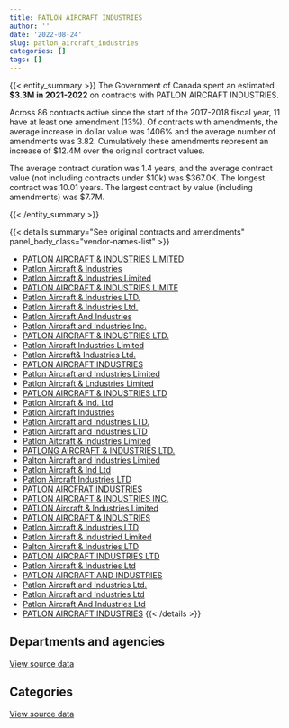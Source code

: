 ```yaml
---
title: PATLON AIRCRAFT INDUSTRIES
author: ''
date: '2022-08-24'
slug: patlon_aircraft_industries
categories: []
tags: []
---
```


<script src="/rmarkdown-libs/htmlwidgets/htmlwidgets.js"></script>
<link href="/rmarkdown-libs/datatables-css/datatables-crosstalk.css" rel="stylesheet" />
<script src="/rmarkdown-libs/datatables-binding/datatables.js"></script>
<script src="/rmarkdown-libs/jquery/jquery-3.6.0.min.js"></script>
<link href="/rmarkdown-libs/dt-core-bootstrap/css/dataTables.bootstrap.min.css" rel="stylesheet" />
<link href="/rmarkdown-libs/dt-core-bootstrap/css/dataTables.bootstrap.extra.css" rel="stylesheet" />
<script src="/rmarkdown-libs/dt-core-bootstrap/js/jquery.dataTables.min.js"></script>
<script src="/rmarkdown-libs/dt-core-bootstrap/js/dataTables.bootstrap.min.js"></script>
<link href="/rmarkdown-libs/crosstalk/css/crosstalk.min.css" rel="stylesheet" />
<script src="/rmarkdown-libs/crosstalk/js/crosstalk.min.js"></script>
<script src="/rmarkdown-libs/htmlwidgets/htmlwidgets.js"></script>
<link href="/rmarkdown-libs/datatables-css/datatables-crosstalk.css" rel="stylesheet" />
<script src="/rmarkdown-libs/datatables-binding/datatables.js"></script>
<script src="/rmarkdown-libs/jquery/jquery-3.6.0.min.js"></script>
<link href="/rmarkdown-libs/dt-core-bootstrap/css/dataTables.bootstrap.min.css" rel="stylesheet" />
<link href="/rmarkdown-libs/dt-core-bootstrap/css/dataTables.bootstrap.extra.css" rel="stylesheet" />
<script src="/rmarkdown-libs/dt-core-bootstrap/js/jquery.dataTables.min.js"></script>
<script src="/rmarkdown-libs/dt-core-bootstrap/js/dataTables.bootstrap.min.js"></script>
<link href="/rmarkdown-libs/crosstalk/css/crosstalk.min.css" rel="stylesheet" />
<script src="/rmarkdown-libs/crosstalk/js/crosstalk.min.js"></script>

{{< entity_summary >}}
The Government of Canada spent an estimated **\$3.3M in 2021-2022** on contracts with PATLON AIRCRAFT INDUSTRIES.

Across 86 contracts active since the start of the 2017-2018 fiscal year, 11 have at least one amendment (13%). Of contracts with amendments, the average increase in dollar value was 1406% and the average number of amendments was 3.82. Cumulatively these amendments represent an increase of \$12.4M over the original contract values.

The average contract duration was 1.4 years, and the average contract value (not including contracts under \$10k) was \$367.0K. The longest contract was 10.01 years. The largest contract by value (including amendments) was \$7.7M.

{{< /entity_summary >}}

{{< details summary="See original contracts and amendments" panel_body_class="vendor-names-list" >}}
- [PATLON AIRCRAFT & INDUSTRIES LIMITED](https://search.open.canada.ca/en/ct/?sort=contract_value_f%20desc&page=1&search_text=%22PATLON%20AIRCRAFT%20%26%20INDUSTRIES%20LIMITED%22)
- [Patlon Aircraft & Industries](https://search.open.canada.ca/en/ct/?sort=contract_value_f%20desc&page=1&search_text=%22Patlon%20Aircraft%20%26%20Industries%22)
- [Patlon Aircraft & Industries Limited](https://search.open.canada.ca/en/ct/?sort=contract_value_f%20desc&page=1&search_text=%22Patlon%20Aircraft%20%26%20Industries%20Limited%22)
- [PATLON AIRCRAFT & INDUSTRIES LIMITE](https://search.open.canada.ca/en/ct/?sort=contract_value_f%20desc&page=1&search_text=%22PATLON%20AIRCRAFT%20%26%20INDUSTRIES%20LIMITE%22)
- [Patlon Aircraft & Industries LTD.](https://search.open.canada.ca/en/ct/?sort=contract_value_f%20desc&page=1&search_text=%22Patlon%20Aircraft%20%26%20Industries%20LTD.%22)
- [Patlon Aircraft & Industries Ltd.](https://search.open.canada.ca/en/ct/?sort=contract_value_f%20desc&page=1&search_text=%22Patlon%20Aircraft%20%26%20Industries%20Ltd.%22)
- [Patlon Aircraft And Industries](https://search.open.canada.ca/en/ct/?sort=contract_value_f%20desc&page=1&search_text=%22Patlon%20Aircraft%20And%20Industries%22)
- [Patlon Aircraft and Industries Inc.](https://search.open.canada.ca/en/ct/?sort=contract_value_f%20desc&page=1&search_text=%22Patlon%20Aircraft%20and%20Industries%20Inc.%22)
- [PATLON AIRCRAFT & INDUSTRIES LTD.](https://search.open.canada.ca/en/ct/?sort=contract_value_f%20desc&page=1&search_text=%22PATLON%20AIRCRAFT%20%26%20INDUSTRIES%20LTD.%22)
- [Patlon Aircraft Industries Limited](https://search.open.canada.ca/en/ct/?sort=contract_value_f%20desc&page=1&search_text=%22Patlon%20Aircraft%20Industries%20Limited%22)
- [Patlon Aircraft& Industries Ltd.](https://search.open.canada.ca/en/ct/?sort=contract_value_f%20desc&page=1&search_text=%22Patlon%20Aircraft%26%20Industries%20Ltd.%22)
- [PATLON AIRCRAFT INDUSTRIES](https://search.open.canada.ca/en/ct/?sort=contract_value_f%20desc&page=1&search_text=%22PATLON%20AIRCRAFT%20INDUSTRIES%22)
- [Patlon Aircraft and Industries Limited](https://search.open.canada.ca/en/ct/?sort=contract_value_f%20desc&page=1&search_text=%22Patlon%20Aircraft%20and%20Industries%20Limited%22)
- [Patlon Aircraft & Lndustries Limited](https://search.open.canada.ca/en/ct/?sort=contract_value_f%20desc&page=1&search_text=%22Patlon%20Aircraft%20%26%20Lndustries%20Limited%22)
- [PATLON AIRCRAFT & INDUSTRIES LTD](https://search.open.canada.ca/en/ct/?sort=contract_value_f%20desc&page=1&search_text=%22PATLON%20AIRCRAFT%20%26%20INDUSTRIES%20LTD%22)
- [Patlon Aircraft & Ind. Ltd](https://search.open.canada.ca/en/ct/?sort=contract_value_f%20desc&page=1&search_text=%22Patlon%20Aircraft%20%26%20Ind.%20Ltd%22)
- [Patlon Aircraft Industries](https://search.open.canada.ca/en/ct/?sort=contract_value_f%20desc&page=1&search_text=%22Patlon%20Aircraft%20Industries%22)
- [Patlon Aircraft and Industries LTD.](https://search.open.canada.ca/en/ct/?sort=contract_value_f%20desc&page=1&search_text=%22Patlon%20Aircraft%20and%20Industries%20LTD.%22)
- [Patlon Aircraft and Industries LTD](https://search.open.canada.ca/en/ct/?sort=contract_value_f%20desc&page=1&search_text=%22Patlon%20Aircraft%20and%20Industries%20LTD%22)
- [Patlon Aitcraft & Industries Limited](https://search.open.canada.ca/en/ct/?sort=contract_value_f%20desc&page=1&search_text=%22Patlon%20Aitcraft%20%26%20Industries%20Limited%22)
- [PATLONG AIRCRAFT & INDUSTRIES LTD.](https://search.open.canada.ca/en/ct/?sort=contract_value_f%20desc&page=1&search_text=%22PATLONG%20AIRCRAFT%20%26%20INDUSTRIES%20LTD.%22)
- [Palton Aircraft and Industries Limited](https://search.open.canada.ca/en/ct/?sort=contract_value_f%20desc&page=1&search_text=%22Palton%20Aircraft%20and%20Industries%20Limited%22)
- [Patlon Aircraft & Ind Ltd](https://search.open.canada.ca/en/ct/?sort=contract_value_f%20desc&page=1&search_text=%22Patlon%20Aircraft%20%26%20Ind%20Ltd%22)
- [Patlon Aircraft Industries LTD](https://search.open.canada.ca/en/ct/?sort=contract_value_f%20desc&page=1&search_text=%22Patlon%20Aircraft%20Industries%20%20LTD%22)
- [PATLON AIRCFRAT INDUSTRIES](https://search.open.canada.ca/en/ct/?sort=contract_value_f%20desc&page=1&search_text=%22PATLON%20AIRCFRAT%20INDUSTRIES%22)
- [PATLON AIRCRAFT & INDUSTRIES INC.](https://search.open.canada.ca/en/ct/?sort=contract_value_f%20desc&page=1&search_text=%22PATLON%20AIRCRAFT%20%26%20INDUSTRIES%20INC.%22)
- [PATLON Aircraft & Industries Limited](https://search.open.canada.ca/en/ct/?sort=contract_value_f%20desc&page=1&search_text=%22PATLON%20Aircraft%20%26%20Industries%20Limited%22)
- [PATLON AIRCRAFT & INDUSTRIES](https://search.open.canada.ca/en/ct/?sort=contract_value_f%20desc&page=1&search_text=%22PATLON%20AIRCRAFT%20%26%20INDUSTRIES%22)
- [Patlon Aircraft & Industries LTD](https://search.open.canada.ca/en/ct/?sort=contract_value_f%20desc&page=1&search_text=%22Patlon%20Aircraft%20%26%20Industries%20LTD%22)
- [Patlon Aircraft & industried Limited](https://search.open.canada.ca/en/ct/?sort=contract_value_f%20desc&page=1&search_text=%22Patlon%20Aircraft%20%26%20industried%20Limited%22)
- [Palton Aircraft & Industries LTD](https://search.open.canada.ca/en/ct/?sort=contract_value_f%20desc&page=1&search_text=%22Palton%20Aircraft%20%26%20Industries%20LTD%22)
- [PATLON AIRCRAFT INDUSTRIES LTD](https://search.open.canada.ca/en/ct/?sort=contract_value_f%20desc&page=1&search_text=%22PATLON%20AIRCRAFT%20INDUSTRIES%20LTD%22)
- [Patlon Aircraft & Industries Ltd](https://search.open.canada.ca/en/ct/?sort=contract_value_f%20desc&page=1&search_text=%22Patlon%20Aircraft%20%26%20Industries%20Ltd%22)
- [PATLON AIRCRAFT AND INDUSTRIES](https://search.open.canada.ca/en/ct/?sort=contract_value_f%20desc&page=1&search_text=%22PATLON%20AIRCRAFT%20AND%20INDUSTRIES%22)
- [Patlon Aircraft and Industries Ltd.](https://search.open.canada.ca/en/ct/?sort=contract_value_f%20desc&page=1&search_text=%22Patlon%20Aircraft%20and%20Industries%20Ltd.%22)
- [Patlon Aircraft and Industries Ltd](https://search.open.canada.ca/en/ct/?sort=contract_value_f%20desc&page=1&search_text=%22Patlon%20Aircraft%20and%20Industries%20Ltd%22)
- [Patlon Aircraft And Industries Ltd](https://search.open.canada.ca/en/ct/?sort=contract_value_f%20desc&page=1&search_text=%22Patlon%20Aircraft%20And%20Industries%20Ltd%22)
- [PATLON AIRCRAFT INDUSTRIES](https://search.open.canada.ca/en/ct/?sort=contract_value_f%20desc&page=1&search_text=%22PATLON%20%20AIRCRAFT%20INDUSTRIES%22)
{{< /details >}}

## Departments and agencies

<div id="htmlwidget-1" style="width:100%;height:auto;" class="datatables html-widget"></div>
<script type="application/json" data-for="htmlwidget-1">{"x":{"style":"bootstrap","filter":"none","vertical":false,"data":[["<a href=\"/departments/cnsc-ccsn/\">Canadian Nuclear Safety Commission<\/a>","<a href=\"/departments/dnd-mdn/\">National Defence<\/a>","<a href=\"/departments/pwgsc-tpsgc/\">Public Services and Procurement Canada<\/a>","<a href=\"/departments/tc/\">Transport Canada<\/a>"],[18165.34,3613734.12,11544.15,15735.94],[null,3238144.96,null,24744.64],[null,4536280.2,null,68934.4],[null,3264858.99,null,null]],"container":"<table class=\"table table-striped table-hover row-border order-column display\">\n  <thead>\n    <tr>\n      <th>Department<\/th>\n      <th>2018-2019<\/th>\n      <th>2019-2020<\/th>\n      <th>2020-2021<\/th>\n      <th>2021-2022<\/th>\n    <\/tr>\n  <\/thead>\n<\/table>","options":{"order":[[4,"desc"]],"pageLength":10,"autoWidth":true,"columnDefs":[{"targets":1,"render":"function(data, type, row, meta) {\n    return type !== 'display' ? data : DTWidget.formatCurrency(data, \"$\", 2, 3, \",\", \".\", true, null);\n  }"},{"targets":2,"render":"function(data, type, row, meta) {\n    return type !== 'display' ? data : DTWidget.formatCurrency(data, \"$\", 2, 3, \",\", \".\", true, null);\n  }"},{"targets":3,"render":"function(data, type, row, meta) {\n    return type !== 'display' ? data : DTWidget.formatCurrency(data, \"$\", 2, 3, \",\", \".\", true, null);\n  }"},{"targets":4,"render":"function(data, type, row, meta) {\n    return type !== 'display' ? data : DTWidget.formatCurrency(data, \"$\", 2, 3, \",\", \".\", true, null);\n  }"},{"width":"16%","targets":[1,2,3,4]},{"className":"dt-right","targets":[1,2,3,4]}],"orderClasses":false}},"evals":["options.columnDefs.0.render","options.columnDefs.1.render","options.columnDefs.2.render","options.columnDefs.3.render"],"jsHooks":[]}</script>
<p class="text-right">
<a href="https://github.com/GoC-Spending/contracts-data/tree/main/data/out/vendors/patlon_aircraft_industries/summary_by_fiscal_year_by_department.csv" class="source-data-link btn btn-link">View source data</a>
</p>

## Categories

<div id="htmlwidget-2" style="width:100%;height:auto;" class="datatables html-widget"></div>
<script type="application/json" data-for="htmlwidget-2">{"x":{"style":"bootstrap","filter":"none","vertical":false,"data":[["<a href=\"/categories/1_facilities_and_construction/\">Facilities and construction<\/a>","<a href=\"/categories/11_defence/\">Defence<\/a>","<a href=\"/categories/2_professional_services/\">Professional services<\/a>","<a href=\"/categories/3_information_technology/\">Information technology<\/a>","<a href=\"/categories/6_industrial_products_and_services/\">Industrial products and services<\/a>"],[11544.15,996355.21,null,15735.94,2635544.25],[null,410604.86,24744.64,null,2827540.1],[null,848434.68,22407.9,46526.5,3687845.51],[null,1382693.12,null,null,1882165.87]],"container":"<table class=\"table table-striped table-hover row-border order-column display\">\n  <thead>\n    <tr>\n      <th>Category<\/th>\n      <th>2018-2019<\/th>\n      <th>2019-2020<\/th>\n      <th>2020-2021<\/th>\n      <th>2021-2022<\/th>\n    <\/tr>\n  <\/thead>\n<\/table>","options":{"order":[[4,"desc"]],"dom":"t","pageLength":30,"autoWidth":true,"columnDefs":[{"targets":1,"render":"function(data, type, row, meta) {\n    return type !== 'display' ? data : DTWidget.formatCurrency(data, \"$\", 2, 3, \",\", \".\", true, null);\n  }"},{"targets":2,"render":"function(data, type, row, meta) {\n    return type !== 'display' ? data : DTWidget.formatCurrency(data, \"$\", 2, 3, \",\", \".\", true, null);\n  }"},{"targets":3,"render":"function(data, type, row, meta) {\n    return type !== 'display' ? data : DTWidget.formatCurrency(data, \"$\", 2, 3, \",\", \".\", true, null);\n  }"},{"targets":4,"render":"function(data, type, row, meta) {\n    return type !== 'display' ? data : DTWidget.formatCurrency(data, \"$\", 2, 3, \",\", \".\", true, null);\n  }"},{"width":"16%","targets":[1,2,3,4]},{"className":"dt-right","targets":[1,2,3,4]}],"orderClasses":false,"lengthMenu":[10,25,30,50,100]}},"evals":["options.columnDefs.0.render","options.columnDefs.1.render","options.columnDefs.2.render","options.columnDefs.3.render"],"jsHooks":[]}</script>
<p class="text-right">
<a href="https://github.com/GoC-Spending/contracts-data/tree/main/data/out/vendors/patlon_aircraft_industries/summary_by_fiscal_year_by_category.csv" class="source-data-link btn btn-link">View source data</a>
</p>
